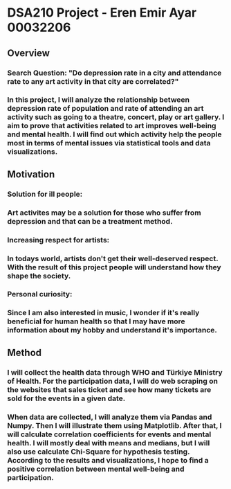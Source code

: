 # DSA210 Project - Eren Emir Ayar 00032206

## Overview

### Search Question: "Do depression rate in a city and attendance rate to any art activity in that city are correlated?"
### In this project, I will analyze the relationship between depression rate of population and rate of attending an art activity such as going to a theatre, concert, play or art gallery. I aim to prove that activities related to art improves well-being and mental health. I will find out which activity help the people most in terms of mental issues via statistical tools and data visualizations.



## Motivation

### **Solution for ill people:** 
### Art activites may be a solution for those who suffer from depression and that can be a treatment method.

### **Increasing respect for artists:** 

### In todays world, artists don't get their well-deserved respect. With the result of this project people will understand how they shape the society.

### **Personal curiosity:** 
### Since I am also interested in music, I wonder if it's really beneficial for human health so that I may have more information about my hobby and understand it's importance.

## Method

### I will collect the health data through WHO and Türkiye Ministry of Health. For the participation data, I will do web scraping on the websites that sales ticket and see how many tickets are sold for the events in a given date.

### When data are collected, I will analyze them via Pandas and Numpy. Then I will illustrate them using Matplotlib. After that, I will calculate correlation coefficients for events and mental health. I will mostly deal with means and medians, but I will also use calculate Chi-Square for hypothesis testing. According to the results and visualizations, I hope to find a positive correlation between mental well-being and participation.

